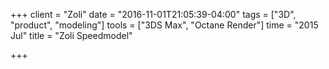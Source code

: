 +++
client = "Zoli"
date = "2016-11-01T21:05:39-04:00"
tags = ["3D", "product", "modeling"]
tools = ["3DS Max", "Octane Render"]
time = "2015 Jul"
title = "Zoli Speedmodel"

+++
